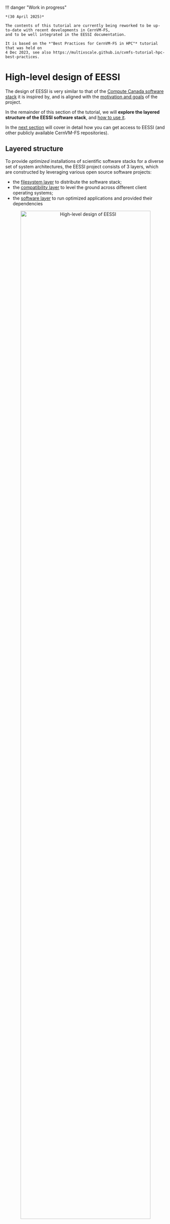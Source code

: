 !!! danger "Work in progress"

    *(30 April 2025)*

    The contents of this tutorial are currently being reworked to be up-to-date with recent developments in CernVM-FS,
    and to be well integrated in the EESSI documentation.

    It is based on the *"Best Practices for CernVM-FS in HPC"* tutorial that was held on
    4 Dec 2023, see also https://multixscale.github.io/cvmfs-tutorial-hpc-best-practices.


# High-level design of EESSI

The design of EESSI is very similar to that of the [Compute Canada software stack](inspiration.md) it is inspired by,
and is aligned with the [motivation and goals](motivation-goals.md) of the project.

In the remainder of this section of the tutorial, we will **explore the layered structure of the EESSI software stack**,
and [how to use it](using-eessi.md).

In the [next section](../access/index.md) will cover in detail how you can get access to EESSI
(and other publicly available CernVM-FS repositories).

## Layered structure

To provide *optimized* installations of scientific software stacks for a diverse set of system architectures,
the EESSI project consists of 3 layers, which are constructed by leveraging various open source software projects:

- the [filesystem layer](#filesystem_layer) to distribute the software stack;
- the [compatibility layer](#compatibility_layer) to level the ground across different client operating systems;
- the [software layer](#software_layer) to run optimized applications and provided their dependencies

<p align="center">
<img src="../../img/eessi-high-level-design.png" alt="High-level design of EESSI" width="90%"/></br>
</p>


### Filesystem layer {: #filesystem_layer }


The *filesystem layer* uses [**CernVM-FS**](../cvmfs/what-is-cvmfs.md) to distribute the EESSI software stack to
client systems.

As presented in the previous section, CernVM-FS is a mature open source software project
that was created exactly for this purpose:
to distribute software installations worldwide reliably and efficiently in a scalable way.
As such, it aligns very well with the [goals of EESSI](motivation-goals.md).

The CernVM-FS repository for EESSI is **`/cvmfs/software.eessi.io`**,
which is part of the default CernVM-FS configuration since 21 November 2023.

To gain access to it, no other action is required then installing (and configuring)
the client component of CernVM-FS.

??? note "Note on the EESSI pilot repository *(click to expand)*"

    There is also a ["pilot" CernVM-FS repository for EESSI (`/cvmfs/pilot.eessi-hpc.org`)](http://www.eessi.io/docs/pilot),
    which was primarily used to gain experience with CernVM-FS in the early years of the EESSI project.

    ***Although it is still available currently, we do <span style="text-decoration:underline;">not</span> recommend using it***.

    Not only will you need to [install the CernVM-FS configuration for EESSI](
    https://github.com/EESSI/filesystem-layer/tree/v0.5.0#method-2-packages)
    to gain access to it, there also are **no guarantees** that the EESSI pilot repository will remain stable
    or even available, nor that the software installations it provides are actually functional,
    since it may be used for experimentation purposes by the EESSI maintainers.

### Compatibility layer {: #compatibility_layer }

The *compatibility layer* of EESSI **levels the ground** across different (versions of) the Linux operating system (OS)
of client systems that use the software installations provided by EESSI.

It consists of a limited set of libraries and tools that are installed in a non-standard filesystem
location (a "prefix"), which were built from source for the supported CPU families
using [**Gentoo Prefix**](https://wiki.gentoo.org/wiki/Project:Prefix).

The installation path of the EESSI compatibility layer corresponds to the `compat` subdirectory of a specific version
of EESSI (like `2023.06`) in the EESSI CernVM-FS repository, which is specific to a particular type of OS
(currently only `linux`) and CPU family (currently `x86_64` and `aarch64`):

```
$ ls /cvmfs/software.eessi.io/versions/2023.06/compat
linux

$ ls /cvmfs/software.eessi.io/versions/2023.06/compat/linux
aarch64  x86_64

$ ls /cvmfs/software.eessi.io/versions/2023.06/compat/linux/x86_64
bin  etc  lib  lib64  opt  reprod  run	sbin  stage1.log  stage2.log  stage3.log  startprefix  tmp  usr  var

$ ls -l /cvmfs/software.eessi.io/versions/2023.06/compat/linux/x86_64/lib64
total 4923
-rwxr-xr-x 1 cvmfs cvmfs  210528 Nov 15 11:22 ld-linux-x86-64.so.2
...
-rwxr-xr-x 1 cvmfs cvmfs 1876824 Nov 15 11:22 libc.so.6
...
-rwxr-xr-x 1 cvmfs cvmfs  911600 Nov 15 11:22 libm.so.6
...
```

Libraries included in the compatibility layer can be used on any Linux client system,
as long as the CPU family is compatible and taken into account.

```
$ uname -m
x86_64

$ cat /etc/redhat-release
Red Hat Enterprise Linux release 8.8 (Ootpa)

$ /cvmfs/software.eessi.io/versions/2023.06/compat/linux/x86_64/lib64/libc.so.6
GNU C Library (Gentoo 2.37-r7 (patchset 10)) stable release version 2.37.
...
```

By making sure that the software installations included in EESSI **only rely on tools and libraries
provided by the compatibility layer**, and do not (directly) require anything from the client OS,
we can ensure that they can be used in a broad variety of Linux systems,
regardless of the (version of) Linux distribution being used.

!!! note

    This is very similar to the OS tools and libraries that are included in container images,
    except that no container runtime is involved here.

    Typically only CernVM-FS is used to provide the entire software (stack).


### Software layer {: #software_layer }

The top layer of EESSI is called the *software layer*, which contains the actual scientific software applications
and their dependencies.

#### EasyBuild to install software {: #easybuild }

Building, managing, and optimising the software installations included in the software layer is
layer is done using [**EasyBuild**](https://easybuild.io), a well-established software build and installation framework
for managing (scientific) software stacks on High-Performance Computing (HPC) systems.

#### Lmod as user interface {: #lmod }

Next to installing the software itself, EasyBuild also automatically generates [*environment module
files*](https://en.wikipedia.org/wiki/Environment_Modules_(software)).
These files, which are essentially small Lua scripts, are consumed via [**Lmod**](https://lmod.readthedocs.io),
a modern implementation of the concept of environment modules which provides a user-friendly interface to end users of EESSI.

#### CPU detection via `archspec` or `archdetect` {: #cpu_detection }

The initialisation script that is included in the EESSI repository automatically detects the CPU family and
microarchitecture of a client system by leveraging either [**`archspec`**](https://archspec.readthedocs.io), a small
Python library, or `archdetect`, a minimal pure bash implementation of the same concept.

Based on the features of the detected CPU microarchitecture, the EESSI initialisation
script will **automatically select the best suited subdirectory** of the software layer that contains
software installations that are optimised for that particular type of CPU, and update the session environment
to start using it.

#### Structure of the software layer {: #software_layer_structure }

For now, we just briefly show the structure of `software` subdirectory that contains the software layer
of a particular version of EESSI below.

The `software` subdirectory is located at the same level as the `compat` directory for a particular version of EESSI,
along with the `init` subdirectory that provides initialisation scripts:

```
$ cd /cvmfs/software.eessi.io/versions/2023.06
$ ls
compat	init  software
```

In the `software` subdirectory, a subtree of directories is located that contains
software installations that are specific to a particular OS family (only `linux` currently)
and a specific CPU microarchitecture (with `generic` as a fallback):

```
$ ls software
linux

$ ls software/linux
aarch64  x86_64

$ ls software/linux/aarch64
generic  neoverse_n1  neoverse_v1

$ ls software/linux/x86_64
amd  generic  intel

$ ls software/linux/x86_64/amd
zen2  zen3

$ ls software/linux/x86_64/intel
haswell  skylake_avx512
```

Each subdirectory that is specific to a particular CPU microarchitecure provides
the actual optimised software installations (in `software`) and environment module files (in `modules/all`).

Here we explore the path that is specific to AMD Milan CPUs, which have the Zen3 microarchitecture,
focusing on the installations of [OpenBLAS](https://github.com/OpenMathLib/OpenBLAS):

```
$ ls software/linux/x86_64/amd/zen3
modules  software

$ ls software/linux/x86_64/amd/zen3/software

... (long list of directories of software names omitted) ...

$ ls software/linux/x86_64/amd/zen3/software/OpenBLAS/
0.3.21-GCC-12.2.0  0.3.23-GCC-12.3.0

$ ls software/linux/x86_64/amd/zen3/software/OpenBLAS/0.3.23-GCC-12.3.0/
bin  easybuild	include  lib  lib64

$ ls software/linux/x86_64/amd/zen3/modules/all

... (long list of directories of software names omitted) ...

$ ls software/linux/x86_64/amd/zen3/modules/all/OpenBLAS
0.3.21-GCC-12.2.0.lua  0.3.23-GCC-12.3.0.lua
```

Each of the other subdirectories for specific CPU microarchitectures will have the exact same structure,
and provide the same software installations and accompanying environment module files to access them with Lmod.

A key aspect here is that binaries and libraries that make part of the software installations
included in the EESSI software layer only rely on libraries provided by the compatibility layer and/or
other software installations in the EESSI software layer.

See for example libraries to which the OpenBLAS library links:

```
$ ldd software/linux/x86_64/amd/zen3/software/OpenBLAS/0.3.23-GCC-12.3.0/lib/libopenblas.so
	linux-vdso.so.1 (0x00007ffd4373d000)
	libm.so.6 => /cvmfs/software.eessi.io/versions/2023.06/compat/linux/x86_64/lib/../lib64/libm.so.6 (0x000014d0884c8000)
	libgfortran.so.5 => /cvmfs/software.eessi.io/versions/2023.06/software/linux/x86_64/amd/zen3/software/GCCcore/12.3.0/lib64/libgfortran.so.5 (0x000014d087115000)
	libgomp.so.1 => /cvmfs/software.eessi.io/versions/2023.06/software/linux/x86_64/amd/zen3/software/GCCcore/12.3.0/lib64/libgomp.so.1 (0x000014d088480000)
	libc.so.6 => /cvmfs/software.eessi.io/versions/2023.06/compat/linux/x86_64/lib/../lib64/libc.so.6 (0x000014d086f43000)
	/lib64/ld-linux-x86-64.so.2 (0x000014d08837e000)
	libpthread.so.0 => /cvmfs/software.eessi.io/versions/2023.06/compat/linux/x86_64/lib/../lib64/libpthread.so.0 (0x000014d088479000)
	libdl.so.2 => /cvmfs/software.eessi.io/versions/2023.06/compat/linux/x86_64/lib/../lib64/libdl.so.2 (0x000014d088474000)
	libquadmath.so.0 => /cvmfs/software.eessi.io/versions/2023.06/software/linux/x86_64/amd/zen3/software/GCCcore/12.3.0/lib64/libquadmath.so.0 (0x000014d08842d000)
	libgcc_s.so.1 => /cvmfs/software.eessi.io/versions/2023.06/software/linux/x86_64/amd/zen3/software/GCCcore/12.3.0/lib64/libgcc_s.so.1 (0x000014d08840d000)
```

??? note "Note on `/lib64/ld-linux-x86-64.so.2` *(click to expand)*"

    The `/lib64/ld-linux-x86-64.so.2` path, which corresponds to the dynamic linker/loader of the Linux client OS,
    that is shown in the output of `ldd` above is a bit misleading.

    It only pops up because we are running the `ldd` command provided by the client OS, which typically
    resides at `/usr/bin/ldd`.

    When actually running software provided by the EESSI software layer, the loader provided
    by the EESSI compatibility layer is used to launch binaries.

We will explore the EESSI software layer a bit more
when we demonstrate how to use the software installations provided the EESSI CernVM-FS repository.

---

*(next: [Using EESSI](using-eessi.md))*
